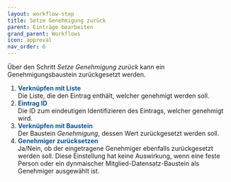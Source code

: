 ```yaml
---
layout: workflow-step
title: Setze Genehmigung zurück
parent: Einträge bearbeiten
grand_parent: Workflows
icon: approval
nav_order: 6
---
```


Über den Schritt _Setze Genehmigung zurück_ kann ein Genehmigungsbaustein zurückgesetzt werden.

1. <span style="color:#0b5394">**Verknüpfen mit Liste**</span>  
   Die Liste, die den Eintrag enthält, welcher genehmigt werden soll.
2. <span style="color:#0b5394">**Eintrag ID**</span>  
   Die ID zum eindeutigen Identifizieren des Eintrags, welcher genehmigt wird.
3. <span style="color:#0b5394">**Verknüpfen mit Baustein**</span>  
   Der Baustein _Genehmigung_, dessen Wert zurückgesetzt werden soll.
4. <span style="color:#0b5394">**Genehmiger zurücksetzen**</span>  
   Ja/Nein, ob der eingetragene Genehmiger ebenfalls zurückgesetzt werden soll.
   Diese Einstellung hat keine Auswirkung, wenn eine feste Person oder ein dynmaischer Mitglied-Datensatz-Baustein als Genehmiger ausgewählt ist.